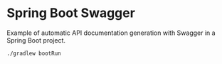 # Spring Boot Swagger

Example of automatic API documentation generation with Swagger in a Spring Boot project.

```
./gradlew bootRun
```
